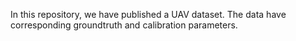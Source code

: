 In this repository, we have published a UAV dataset. The data have corresponding groundtruth and calibration parameters.
